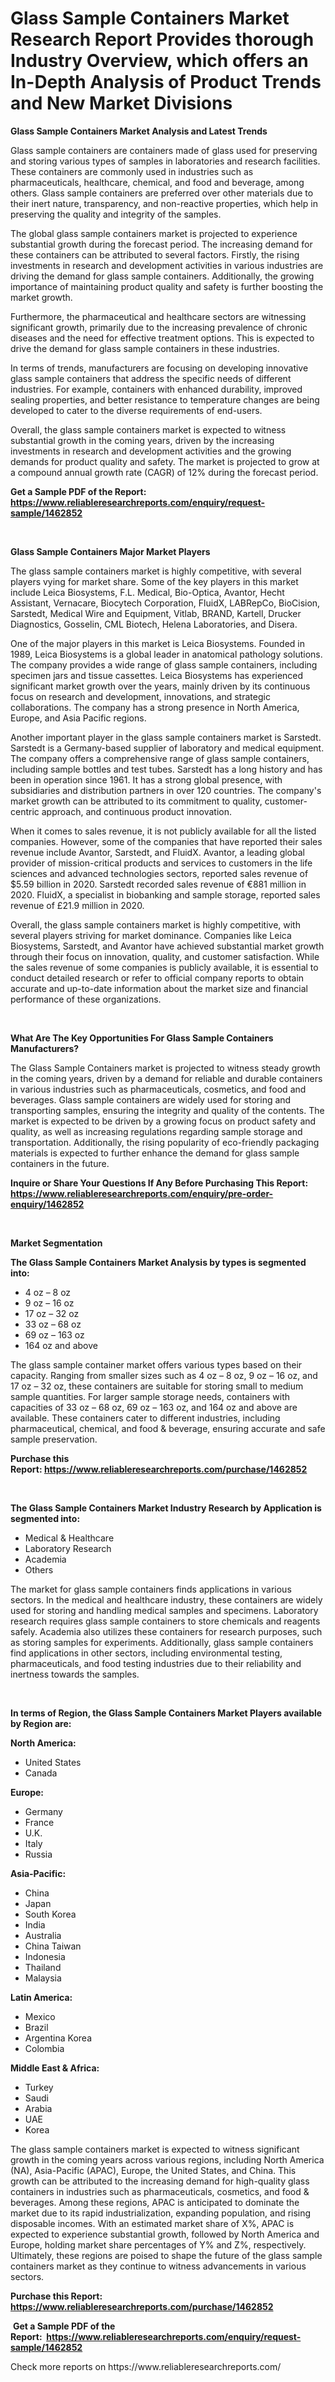 <p><h1>Glass Sample Containers Market Research Report Provides thorough Industry Overview, which offers an In-Depth Analysis of Product Trends and New Market Divisions</h1></p><p><strong>Glass Sample Containers Market Analysis and Latest Trends</strong></p>
<p><p>Glass sample containers are containers made of glass used for preserving and storing various types of samples in laboratories and research facilities. These containers are commonly used in industries such as pharmaceuticals, healthcare, chemical, and food and beverage, among others. Glass sample containers are preferred over other materials due to their inert nature, transparency, and non-reactive properties, which help in preserving the quality and integrity of the samples.</p><p>The global glass sample containers market is projected to experience substantial growth during the forecast period. The increasing demand for these containers can be attributed to several factors. Firstly, the rising investments in research and development activities in various industries are driving the demand for glass sample containers. Additionally, the growing importance of maintaining product quality and safety is further boosting the market growth.</p><p>Furthermore, the pharmaceutical and healthcare sectors are witnessing significant growth, primarily due to the increasing prevalence of chronic diseases and the need for effective treatment options. This is expected to drive the demand for glass sample containers in these industries.</p><p>In terms of trends, manufacturers are focusing on developing innovative glass sample containers that address the specific needs of different industries. For example, containers with enhanced durability, improved sealing properties, and better resistance to temperature changes are being developed to cater to the diverse requirements of end-users.</p><p>Overall, the glass sample containers market is expected to witness substantial growth in the coming years, driven by the increasing investments in research and development activities and the growing demands for product quality and safety. The market is projected to grow at a compound annual growth rate (CAGR) of 12% during the forecast period.</p></p>
<p><strong>Get a Sample PDF of the Report:&nbsp; <a href="https://www.reliableresearchreports.com/enquiry/request-sample/1462852">https://www.reliableresearchreports.com/enquiry/request-sample/1462852</a></strong></p>
<p>&nbsp;</p>
<p><strong>Glass Sample Containers Major Market Players</strong></p>
<p><p>The glass sample containers market is highly competitive, with several players vying for market share. Some of the key players in this market include Leica Biosystems, F.L. Medical, Bio-Optica, Avantor, Hecht Assistant, Vernacare, Biocytech Corporation, FluidX, LABRepCo, BioCision, Sarstedt, Medical Wire and Equipment, Vitlab, BRAND, Kartell, Drucker Diagnostics, Gosselin, CML Biotech, Helena Laboratories, and Disera.</p><p>One of the major players in this market is Leica Biosystems. Founded in 1989, Leica Biosystems is a global leader in anatomical pathology solutions. The company provides a wide range of glass sample containers, including specimen jars and tissue cassettes. Leica Biosystems has experienced significant market growth over the years, mainly driven by its continuous focus on research and development, innovations, and strategic collaborations. The company has a strong presence in North America, Europe, and Asia Pacific regions.</p><p>Another important player in the glass sample containers market is Sarstedt. Sarstedt is a Germany-based supplier of laboratory and medical equipment. The company offers a comprehensive range of glass sample containers, including sample bottles and test tubes. Sarstedt has a long history and has been in operation since 1961. It has a strong global presence, with subsidiaries and distribution partners in over 120 countries. The company's market growth can be attributed to its commitment to quality, customer-centric approach, and continuous product innovation.</p><p>When it comes to sales revenue, it is not publicly available for all the listed companies. However, some of the companies that have reported their sales revenue include Avantor, Sarstedt, and FluidX. Avantor, a leading global provider of mission-critical products and services to customers in the life sciences and advanced technologies sectors, reported sales revenue of $5.59 billion in 2020. Sarstedt recorded sales revenue of €881 million in 2020. FluidX, a specialist in biobanking and sample storage, reported sales revenue of £21.9 million in 2020.</p><p>Overall, the glass sample containers market is highly competitive, with several players striving for market dominance. Companies like Leica Biosystems, Sarstedt, and Avantor have achieved substantial market growth through their focus on innovation, quality, and customer satisfaction. While the sales revenue of some companies is publicly available, it is essential to conduct detailed research or refer to official company reports to obtain accurate and up-to-date information about the market size and financial performance of these organizations.</p></p>
<p>&nbsp;</p>
<p><strong>What Are The Key Opportunities For Glass Sample Containers Manufacturers?</strong></p>
<p><p>The Glass Sample Containers market is projected to witness steady growth in the coming years, driven by a demand for reliable and durable containers in various industries such as pharmaceuticals, cosmetics, and food and beverages. Glass sample containers are widely used for storing and transporting samples, ensuring the integrity and quality of the contents. The market is expected to be driven by a growing focus on product safety and quality, as well as increasing regulations regarding sample storage and transportation. Additionally, the rising popularity of eco-friendly packaging materials is expected to further enhance the demand for glass sample containers in the future.</p></p>
<p><strong>Inquire or Share Your Questions If Any Before Purchasing This Report: <a href="https://www.reliableresearchreports.com/enquiry/pre-order-enquiry/1462852">https://www.reliableresearchreports.com/enquiry/pre-order-enquiry/1462852</a></strong></p>
<p>&nbsp;</p>
<p><strong>Market Segmentation</strong></p>
<p><strong>The Glass Sample Containers Market Analysis by types is segmented into:</strong></p>
<p><ul><li>4 oz – 8 oz</li><li>9 oz – 16 oz</li><li>17 oz – 32 oz</li><li>33 oz – 68 oz</li><li>69 oz – 163 oz</li><li>164 oz and above</li></ul></p>
<p><p>The glass sample container market offers various types based on their capacity. Ranging from smaller sizes such as 4 oz – 8 oz, 9 oz – 16 oz, and 17 oz – 32 oz, these containers are suitable for storing small to medium sample quantities. For larger sample storage needs, containers with capacities of 33 oz – 68 oz, 69 oz – 163 oz, and 164 oz and above are available. These containers cater to different industries, including pharmaceutical, chemical, and food & beverage, ensuring accurate and safe sample preservation.</p></p>
<p><strong>Purchase this Report:&nbsp;<a href="https://www.reliableresearchreports.com/purchase/1462852">https://www.reliableresearchreports.com/purchase/1462852</a></strong></p>
<p>&nbsp;</p>
<p><strong>The Glass Sample Containers Market Industry Research by Application is segmented into:</strong></p>
<p><ul><li>Medical & Healthcare</li><li>Laboratory Research</li><li>Academia</li><li>Others</li></ul></p>
<p><p>The market for glass sample containers finds applications in various sectors. In the medical and healthcare industry, these containers are widely used for storing and handling medical samples and specimens. Laboratory research requires glass sample containers to store chemicals and reagents safely. Academia also utilizes these containers for research purposes, such as storing samples for experiments. Additionally, glass sample containers find applications in other sectors, including environmental testing, pharmaceuticals, and food testing industries due to their reliability and inertness towards the samples.</p></p>
<p>&nbsp;</p>
<p><strong>In terms of Region, the Glass Sample Containers Market Players available by Region are:</strong></p>
<p>
    <p> <strong> North America: </strong>
        <ul>
            <li>United States</li>
            <li>Canada</li>
        </ul>
        </p> 
    <p> <strong> Europe: </strong>
        <ul>
            <li>Germany</li>
            <li>France</li>
            <li>U.K.</li>
            <li>Italy</li>
            <li>Russia</li>
        </ul>
        </p> 
    <p> <strong> Asia-Pacific: </strong>
        <ul>
            <li>China</li>
            <li>Japan</li>
            <li>South Korea</li>
            <li>India</li>
            <li>Australia</li>
            <li>China Taiwan</li>
            <li>Indonesia</li>
            <li>Thailand</li>
            <li>Malaysia</li>
        </ul>
        </p> 
    <p> <strong> Latin America: </strong>
        <ul>
            <li>Mexico</li>
            <li>Brazil</li>
            <li>Argentina Korea</li>
            <li>Colombia</li>
        </ul>
        </p> 
    <p> <strong> Middle East & Africa: </strong>
        <ul>
            <li>Turkey</li>
            <li>Saudi</li>
            <li>Arabia</li>
            <li>UAE</li>
            <li>Korea</li>
        </ul>
    </p>
    </p>
<p><p>The glass sample containers market is expected to witness significant growth in the coming years across various regions, including North America (NA), Asia-Pacific (APAC), Europe, the United States, and China. This growth can be attributed to the increasing demand for high-quality glass containers in industries such as pharmaceuticals, cosmetics, and food & beverages. Among these regions, APAC is anticipated to dominate the market due to its rapid industrialization, expanding population, and rising disposable incomes. With an estimated market share of X%, APAC is expected to experience substantial growth, followed by North America and Europe, holding market share percentages of Y% and Z%, respectively. Ultimately, these regions are poised to shape the future of the glass sample containers market as they continue to witness advancements in various sectors.</p></p>
<p><strong>Purchase this Report: <a href="https://www.reliableresearchreports.com/purchase/1462852">https://www.reliableresearchreports.com/purchase/1462852</a></strong></p>
<p>&nbsp;<strong>Get a Sample PDF of the Report:&nbsp;&nbsp;<a href="https://www.reliableresearchreports.com/enquiry/request-sample/1462852">https://www.reliableresearchreports.com/enquiry/request-sample/1462852</a></strong></p>
<p><strong></strong></p>
<p>Check more reports on https://www.reliableresearchreports.com/</p>